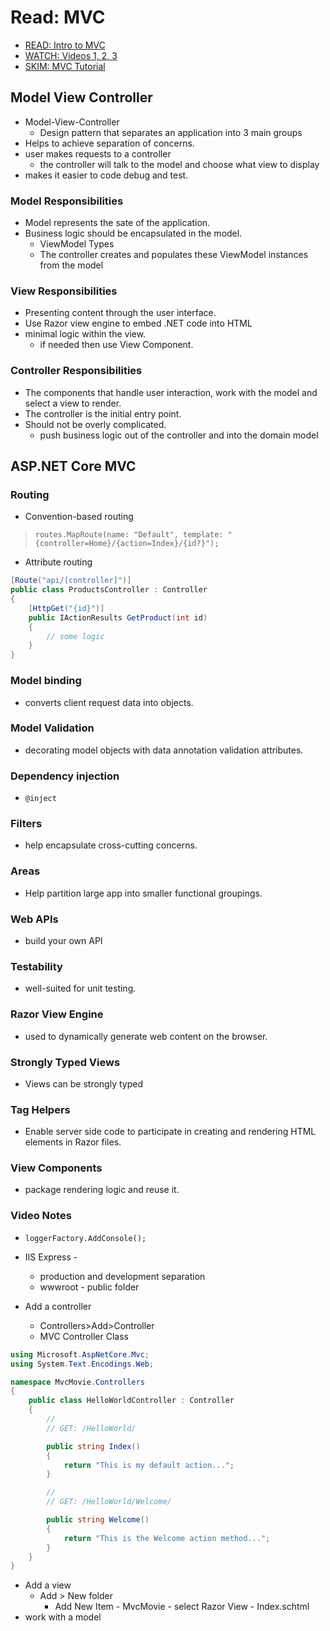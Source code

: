 # Read: MVC

- [READ: Intro to MVC](https://docs.microsoft.com/en-us/aspnet/core/mvc/overview?view=aspnetcore-2.2)
- [WATCH: Videos 1, 2, 3](https://channel9.msdn.com/Series/Introduction-to-ASP.NET-Core-with-Visual-Studio-2017?l=LU6ABeE6C_8206218965)
- [SKIM: MVC Tutorial](https://docs.microsoft.com/en-us/aspnet/core/tutorials/first-mvc-app/?view=aspnetcore-3.1)

## Model View Controller
- Model-View-Controller
    - Design pattern that separates an application into 3 main groups
- Helps to achieve separation of concerns.
- user makes requests to a controller
    - the controller will talk to the model and choose what view to display
- makes it easier to code debug and test.

### Model Responsibilities
- Model represents the sate of the application. 
- Business logic should be encapsulated in the model.
    - ViewModel Types
    - The controller creates and populates these ViewModel instances from the model

### View Responsibilities
- Presenting content through the user interface.
- Use Razor view engine to embed .NET code into HTML
- minimal logic within the view. 
    - if needed then use View Component.

### Controller Responsibilities
- The components that handle user interaction, work with the model and select a view to render.
- The controller is the initial entry point.
- Should not be overly complicated.
    - push business logic out of the controller and into the domain model

## ASP.NET Core MVC
### Routing 
- Convention-based routing
> `routes.MapRoute(name: "Default", template: "{controller=Home}/{action=Index}/{id?}");`
- Attribute routing
``` C#
[Route("api/[controller]")]
public class ProductsController : Controller
{
    [HttpGet("{id}")]
    public IActionResults GetProduct(int id)
    {
        // some logic
    }
}
```

### Model binding
- converts client request data into objects.

### Model Validation
- decorating model objects with data annotation validation attributes.

### Dependency injection
- `@inject`

### Filters
- help encapsulate cross-cutting concerns.

### Areas
- Help partition large app into smaller functional groupings. 

### Web APIs
- build your own API

### Testability
- well-suited for unit testing.

### Razor View Engine
- used to dynamically generate web content on the browser.

### Strongly Typed Views
- Views can be strongly typed

### Tag Helpers
- Enable server side code to participate in creating and rendering HTML elements in Razor files.

### View Components
- package rendering logic and reuse it.

### Video Notes
- `loggerFactory.AddConsole();`
- IIS Express - 
    - production and development separation
    - wwwroot - public folder

- Add a controller  
    - Controllers>Add>Controller
    - MVC Controller Class
``` C#
using Microsoft.AspNetCore.Mvc;
using System.Text.Encodings.Web;

namespace MvcMovie.Controllers
{
    public class HelloWorldController : Controller
    {
        // 
        // GET: /HelloWorld/

        public string Index()
        {
            return "This is my default action...";
        }

        // 
        // GET: /HelloWorld/Welcome/ 

        public string Welcome()
        {
            return "This is the Welcome action method...";
        }
    }
}
```
- Add a view 
    - Add > New folder
        - Add New Item - MvcMovie - select Razor View - Index.schtml
- work with a model